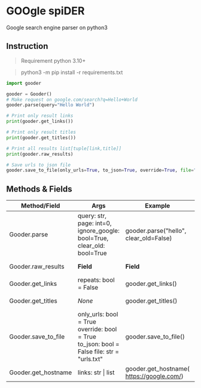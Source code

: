 # <b>GOO</b>gle spi<b>DER</b>
Google search engine parser on python3

## Instruction
> Requirement python 3.10+

> python3 -m pip install -r requirements.txt

```python
import gooder

gooder = Gooder()
# Make request on google.com/search?q=Hello+World
gooder.parse(query="Hello World")

# Print only result links
print(gooder.get_links())

# Print only result titles
print(gooder.get_titles())

# Print all results list[tuple[link,title]]
print(gooder.raw_results)

# Save urls to json file
gooder.save_to_file(only_urls=True, to_json=True, override=True, file="results.json")
```

## Methods & Fields
| Method/Field | Args | Example | Result |
|---|---|---|---|
| Gooder.parse | query: str, page: int=0, ignore_google: bool=True, clear_old: bool=True | gooder.parse("hello",  clear_old=False) | See below |
| Gooder.raw_results | **Field** | **Field** | [[link, title], ...] |
| Gooder.get_links | repeats: bool = False | gooder.get_links() | [unique_link, ...] |
| Gooder.get_titles | *None* | gooder.get_titles() | [title, title, ...] |
| Gooder.save_to_file | only_urls: bool = True override: bool = True to_json: bool = False file: str = "urls.txt"  | gooder.save_to_file() | New file with urls |
| Gooder.get_hostname | links: str \| list | gooder.get_hostname( https://google.com/) | google.com |
